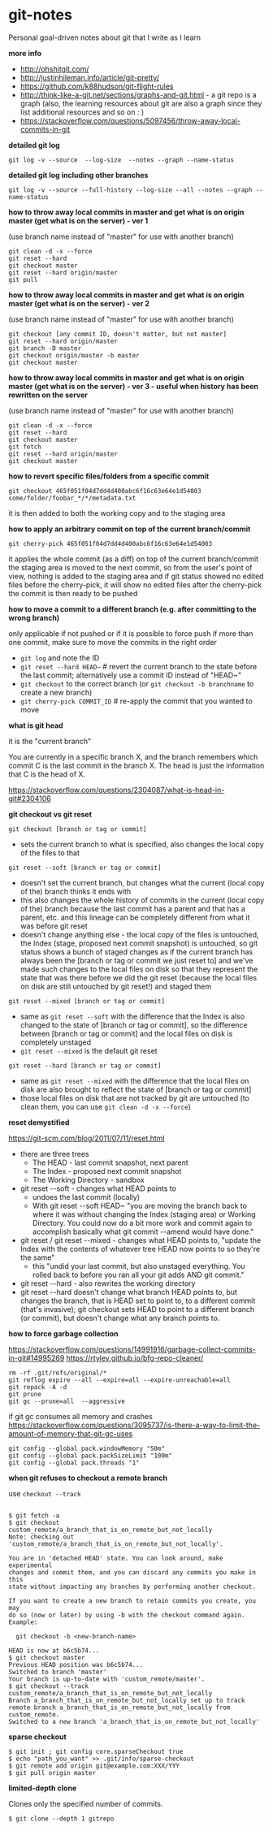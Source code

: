 # git-notes

Personal goal-driven notes about git that I write as I learn

**more info**

* http://ohshitgit.com/
* http://justinhileman.info/article/git-pretty/
* https://github.com/k88hudson/git-flight-rules
* http://think-like-a-git.net/sections/graphs-and-git.html - a git repo is a graph (also, the learning resources about git are also a graph since they list additional resources and so on : )
* https://stackoverflow.com/questions/5097456/throw-away-local-commits-in-git


**detailed git log**

`git log -v --source  --log-size  --notes --graph --name-status`


**detailed git log including other branches**

`git log -v --source --full-history --log-size --all --notes --graph --name-status`


**how to throw away local commits in master and get what is on origin master (get what is on the server) - ver 1**

(use branch name instead of "master" for use with another branch)
```
git clean -d -x --force
git reset --hard
git checkout master
git reset --hard origin/master
git pull
```

**how to throw away local commits in master and get what is on origin master (get what is on the server) - ver 2**

(use branch name instead of "master" for use with another branch)
```
git checkout [any commit ID, doesn't matter, but not master]
git reset --hard origin/master
git branch -D master
git checkout origin/master -b master
git checkout master
```

**how to throw away local commits in master and get what is on origin master (get what is on the server) - ver 3 - useful when history has been rewritten on the server**

(use branch name instead of "master" for use with another branch)
```
git clean -d -x --force
git reset --hard
git checkout master
git fetch
git reset --hard origin/master
git checkout master
```

**how to revert specific files/folders from a specific commit**

`git checkout 465f051f04d7dd4d400abc6f16c63e64e1d54003 some/folder/foobar_*/*/metadata.txt`

it is then added to both the working copy and to the staging area


**how to apply an arbitrary commit on top of the current branch/commit**

`git cherry-pick 465f051f04d7dd4d400abc6f16c63e64e1d54003`

it applies the whole commit (as a diff) on top of the current branch/commit
the staging area is moved to the next commit, so from the user's point of view, nothing is added to the staging area and if git status showed no edited files before the cherry-pick, it will show no edited files after the cherry-pick
the commit is then ready to be pushed


**how to move a commit to a different branch (e.g. after committing to the wrong branch)**

only applicable if not pushed or if it is possible to force push
if more than one commit, make sure to move the commits in the right order
* `git log` and note the ID
* `git reset --hard HEAD~`  # revert the current branch to the state before the last commit; alternatively use a commit ID instead of "HEAD~"
* `git checkout` to the correct branch (or `git checkout -b branchname` to create a new branch)
* `git cherry-pick COMMIT_ID`  # re-apply the commit that you wanted to move


**what is git head**

it is the "current branch"

You are currently in a specific branch X, and the branch remembers which commit C is the last commit in the branch X. The head is just the information that C is the head of X.

https://stackoverflow.com/questions/2304087/what-is-head-in-git#2304106


**git checkout vs git reset**

`git checkout [branch or tag or commit]`
* sets the current branch to what is specified, also changes the local copy of the files to that

`git reset --soft [branch or tag or commit]`
* doesn't set the current branch, but changes what the current (local copy of the) branch thinks it ends with
* this also changes the whole history of commits in the current (local copy of the) branch because the last commit has a parent and that has a parent, etc. and this lineage can be completely different from what it was before git reset
* doesn't change anything else - the local copy of the files is untouched, the Index (stage, proposed next commit snapshot) is untouched, so git status shows a bunch of staged changes as if the current branch has always been the [branch or tag or commit we just reset to] and we've made such changes to the local files on disk so that they represent the state that was there before we did the git reset (because the local files on disk are still untouched by git reset!) and staged them

`git reset --mixed [branch or tag or commit]`
* same as `git reset --soft` with the difference that the Index is also changed to the state of [branch or tag or commit], so the difference between [branch or tag or commit] and the local files on disk is completely unstaged
* `git reset --mixed` is the default git reset

`git reset --hard [branch or tag or commit]`
* same as `git reset --mixed` with the difference that the local files on disk are also brought to reflect the state of [branch or tag or commit]
* those local files on disk that are not tracked by git are untouched (to clean them, you can use `git clean -d -x --force`)



**reset demystified**

https://git-scm.com/blog/2011/07/11/reset.html

* there are three trees
  * The HEAD - last commit snapshot, next parent
  * The Index - proposed next commit snapshot
  * The Working Directory - sandbox
* git reset --soft - changes what HEAD points to
  * undoes the last commit (locally)
  * With git reset --soft HEAD~ "you are moving the branch back to where it was without changing the Index (staging area) or Working Directory. You could now do a bit more work and commit again to accomplish basically what git commit --amend would have done."
* git reset / git reset --mixed - changes what HEAD points to, "update the Index with the contents of whatever tree HEAD now points to so they're the same"
  * this "undid your last commit, but also unstaged everything. You rolled back to before you ran all your git adds AND git commit."
* git reset --hard - also rewrites the working directory
* git reset --hard doesn't change what branch HEAD points to, but changes the branch, that is HEAD set to point to, to a different commit (that's invasive); git checkout sets HEAD to point to a different branch (or commit), but doesn't change what any branch points to.


**how to force garbage collection**

https://stackoverflow.com/questions/14991916/garbage-collect-commits-in-git#14995269
https://rtyley.github.io/bfg-repo-cleaner/

```
rm -rf .git/refs/original/*
git reflog expire --all --expire=all --expire-unreachable=all
git repack -A -d
git prune
git gc --prune=all  --aggressive
```

if git gc consumes all memory and crashes
https://stackoverflow.com/questions/3095737/is-there-a-way-to-limit-the-amount-of-memory-that-git-gc-uses

```
git config --global pack.windowMemory "50m"
git config --global pack.packSizeLimit "100m"
git config --global pack.threads "1"
```


**when git refuses to checkout a remote branch**

use `checkout --track`

```

$ git fetch -a
$ git checkout custom_remote/a_branch_that_is_on_remote_but_not_locally
Note: checking out 'custom_remote/a_branch_that_is_on_remote_but_not_locally'.

You are in 'detached HEAD' state. You can look around, make experimental
changes and commit them, and you can discard any commits you make in this
state without impacting any branches by performing another checkout.

If you want to create a new branch to retain commits you create, you may
do so (now or later) by using -b with the checkout command again. Example:

  git checkout -b <new-branch-name>

HEAD is now at b6c5b74... 
$ git checkout master
Previous HEAD position was b6c5b74... 
Switched to branch 'master'
Your branch is up-to-date with 'custom_remote/master'.
$ git checkout --track custom_remote/a_branch_that_is_on_remote_but_not_locally
Branch a_branch_that_is_on_remote_but_not_locally set up to track remote branch a_branch_that_is_on_remote_but_not_locally from custom_remote.
Switched to a new branch 'a_branch_that_is_on_remote_but_not_locally'

```


**sparse checkout**

```
$ git init ; git config core.sparseCheckout true
$ echo "path_you_want" >> .git/info/sparse-checkout
$ git remote add origin git@example.com:XXX/YYY
$ git pull origin master
```


**limited-depth clone**

Clones only the specified number of commits.

```
$ git clone --depth 1 gitrepo
```


